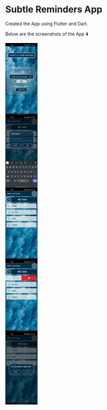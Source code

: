 # Subtle Reminders App

Created the App using Flutter and Dart.

Below are the screenshots of the App ⬇️
<div style="display: flex;">
  <img style="width: 20%;" src="assets/screenshots/1.jpg">
</div>
<div style="display: flex;>
  <img style="width: 20%;" src="assets/screenshots/2.jpg">
</div>
<div style="display: flex;">
  <img style="width: 20%;" src="assets/screenshots/3.jpg">
</div>
<div style="display: flex;">
  <img style="width: 20%;" src="assets/screenshots/4.jpg">
</div>
<div style="display: flex;">
  <img style="width: 20%;" src="assets/screenshots/5.jpg">
</div>
<div style="display: flex;">
  <img style="width: 20%;" src="assets/screenshots/6.jpg">
</div>
